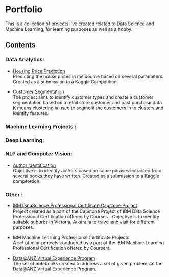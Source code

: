 # Portfolio

This is a collection of projects I've created related to Data Science and Machine Learning, for learning purposes as well as a hobby. 

## Contents

### Data Analytics:
 - [Housing Price Prediction](https://www.kaggle.com/kigett/housing-price-advregression)  
 Predicting the house prices in melbourne based on several parameters.  Created as a submission to a Kaggle Competition.   
 
 - [Customer Segmentation](https://github.com/KIGet/Portfolio/blob/main/Projects/Customer%20Segmentation/CustomerSegmentation.ipynb)  
 The project aims to identify customer types and create a customer segmentation based on a retail store customer and past purchase data. K means clustering is used to segment the customers in to clusters and identify features.  

### Machine Learning Projects :


### Deep Learning:

### NLP and Computer Vision:
 -  [Author identification](https://www.kaggle.com/kigett/author-identification-nltk-naive-bayes)  
 Objective is to identify authors based on some phrases extracted from several books they have written. Created as a submission to a Kaggle competetion. 

### Other : 
 - [IBM DataScience Professional Certificate Capstone Project](https://github.com/KIGet/IBM_DataScience_Capstone)  
 Project created as a part of the Capstone Project of IBM Data Science Professional Certification offered by Coursera. Objective is to identify suitable suburbs in Victoria, Australia to travel and visit for different purposes. 

- IBM Machine Learning Professional Certificate Projects   
A set of mini-projects conducted as a part of the IBM Machine Learning Professional Certification offered by Coursera.

 - [Data@ANZ Virtual Experience Program](https://github.com/KIGet/Data-ANZ_VirtualExperiance)  
The set of notebooks created to address a set of given problems at the Data@ANZ Virtual Experience Program. 




